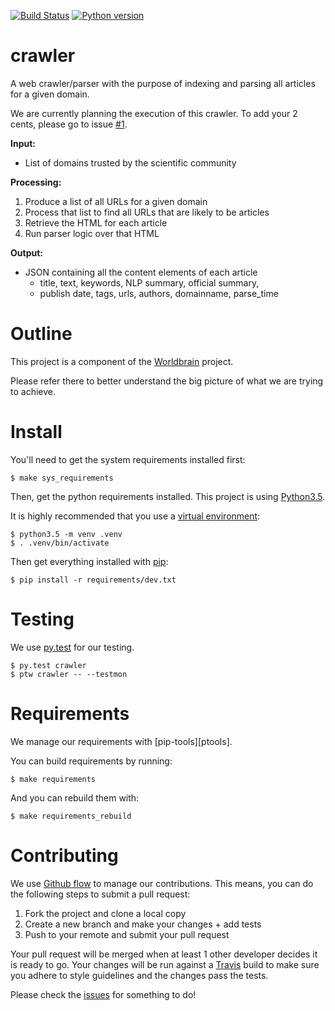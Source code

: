 [![Build Status](https://travis-ci.org/WorldBrain/crawler.svg?branch=master)](https://travis-ci.org/WorldBrain/crawler)
[![Python version](https://img.shields.io/badge/python-3.5-brightgreen.svg)](https://travis-ci.org/WorldBrain/crawler)

# crawler
A web crawler/parser with the purpose of indexing and parsing all articles for
a given domain.

We are currently planning the execution of this crawler. To add your 2 cents, please go to issue [#1][issue1].

**Input:**
  - List of domains trusted by the scientific community

**Processing:**
 1. Produce a list of all URLs for a given domain
 2. Process that list to find all URLs that are likely to be articles
 3. Retrieve the HTML for each article
 4. Run parser logic over that HTML

**Output:**
  - JSON containing all the content elements of each article
    - title, text, keywords, NLP summary, official summary,
    - publish date, tags, urls, authors, domainname, parse_time

# Outline
This project is a component of the [Worldbrain][wbrain] project.

Please refer there to better understand the big picture of what we are trying to achieve.

# Install
You'll need to get the system requirements installed first:

```
$ make sys_requirements
```

Then, get the python requirements installed. This project is using [Python3.5][py35].

It is highly recommended that you use a [virtual environment][venv]:

```
$ python3.5 -m venv .venv
$ . .venv/bin/activate
```

Then get everything installed with [pip][pypip]:

```
$ pip install -r requirements/dev.txt
```

# Testing
We use [py.test][pytest] for our testing.

```
$ py.test crawler
$ ptw crawler -- --testmon
```

# Requirements
We manage our requirements with [pip-tools][ptools].

You can build requirements by running:

```
$ make requirements
```

And you can rebuild them with:

```
$ make requirements_rebuild
```

# Contributing
We use [Github flow][flow] to manage our contributions. This means, you
can do the following steps to submit a pull request:

  1. Fork the project and clone a local copy
  2. Create a new branch and make your changes + add tests
  3. Push to your remote and submit your pull request

Your pull request will be merged when at least 1 other developer decides it is
ready to go. Your changes will be run against a [Travis][travis] build to make
sure you adhere to style guidelines and the changes pass the tests.

Please check the [issues][issues] for something to do!

[pytest]: http://pytest.org/latest/
[venv]: https://docs.python.org/3/library/venv.html
[pypip]: https://pip.pypa.io/en/stable/
[py35]: https://www.python.org/download/releases/3.3.5/
[pip-tools]: https://github.com/nvie/pip-tools
[flow]: https://guides.github.com/introduction/flow/
[travis]: https://guides.github.com/introduction/flow/
[issues]: https://github.com/WorldBrain/crawler/issues
[wbrain]: https://github.com/WorldBrain/Webmarks
[issue1]: https://github.com/WorldBrain/crawler/issues/1
